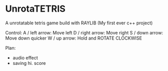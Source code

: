 # UnrotaTETRIS
A unrotatable tetris game build with RAYLIB
(My first ever c++ project)

Control:
A / left arrow:  Move left
D / right arrow: Move right
S / down arrow:  Move down quicker
W / up arrow:    Hold and ROTATE CLOCKWISE

Plan:
- audio effect
- saving hi. score
